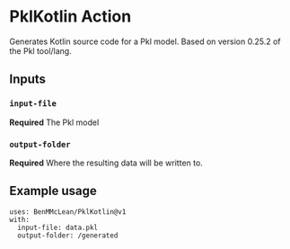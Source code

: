 # PklKotlin Action

Generates Kotlin source code for a Pkl model. Based on version 0.25.2 of the Pkl tool/lang.

## Inputs

### `input-file`

**Required** The Pkl model

### `output-folder`

**Required** Where the resulting data will be written to.

## Example usage
```
uses: BenMMcLean/PklKotlin@v1
with:
  input-file: data.pkl
  output-folder: /generated
```
